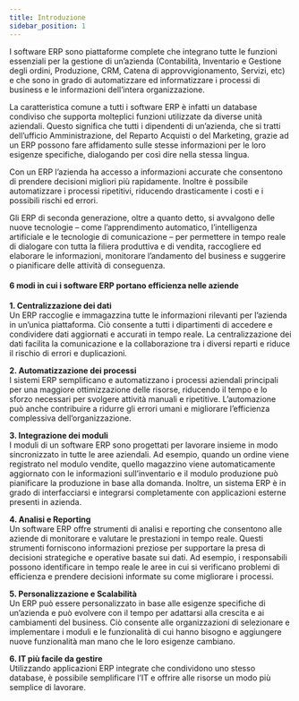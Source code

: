 ```yaml
---
title: Introduzione
sidebar_position: 1
---
```


I software ERP sono piattaforme complete che integrano tutte le funzioni essenziali per la gestione di un’azienda (Contabilità, Inventario e Gestione degli ordini, Produzione, CRM, Catena di approvvigionamento, Servizi, etc) e che sono in grado di automatizzare ed informatizzare i processi di business e le informazioni dell’intera organizzazione.

La caratteristica comune a tutti i software ERP è infatti un database condiviso che supporta molteplici funzioni utilizzate da diverse unità aziendali. Questo significa che tutti i dipendenti di un’azienda, che si tratti dell’ufficio Amministrazione, del Reparto Acquisti o del Marketing, grazie ad un ERP possono fare affidamento sulle stesse informazioni per le loro esigenze specifiche, dialogando per così dire nella stessa lingua.

Con un ERP l’azienda ha accesso a informazioni accurate che consentono di prendere decisioni migliori più rapidamente. Inoltre è possibile automatizzare i processi ripetitivi, riducendo drasticamente i costi e i possibili rischi ed errori.

Gli ERP di seconda generazione, oltre a quanto detto, si avvalgono delle nuove tecnologie – come l’apprendimento automatico, l’intelligenza artificiale e le tecnologie di comunicazione – per permettere in tempo reale di dialogare con tutta la filiera produttiva e di vendita, raccogliere ed elaborare le informazioni, monitorare l’andamento del business e suggerire o pianificare delle attività di conseguenza.

#### 6 modi in cui i software ERP portano efficienza nelle aziende

**1. Centralizzazione dei dati**  
Un ERP raccoglie e immagazzina tutte le informazioni rilevanti per l’azienda in un’unica piattaforma. Ciò consente a tutti i dipartimenti di accedere e condividere dati aggiornati e accurati in tempo reale. La centralizzazione dei dati facilita la comunicazione e la collaborazione tra i diversi reparti e riduce il rischio di errori e duplicazioni.

**2. Automatizzazione dei processi**  
I sistemi ERP semplificano e automatizzano i processi aziendali principali per una maggiore ottimizzazione delle risorse, riducendo il tempo e lo sforzo necessari per svolgere attività manuali e ripetitive. L’automazione può anche contribuire a ridurre gli errori umani e migliorare l’efficienza complessiva dell’organizzazione.

**3. Integrazione dei moduli**  
I moduli di un software ERP sono progettati per lavorare insieme in modo sincronizzato in tutte le aree aziendali. Ad esempio, quando un ordine viene registrato nel modulo vendite, quello magazzino viene automaticamente aggiornato con le informazioni sull’inventario e il modulo produzione può pianificare la produzione in base alla domanda. Inoltre, un sistema ERP è in grado di interfacciarsi e integrarsi completamente con applicazioni esterne presenti in azienda.

**4. Analisi e Reporting**  
Un software ERP offre strumenti di analisi e reporting che consentono alle aziende di monitorare e valutare le prestazioni in tempo reale. Questi strumenti forniscono informazioni preziose per supportare la presa di decisioni strategiche e operative basate sui dati.
Ad esempio, i responsabili possono identificare in tempo reale le aree in cui si verificano problemi di efficienza e prendere decisioni informate su come migliorare i processi.

**5. Personalizzazione e Scalabilità**  
Un ERP può essere personalizzato in base alle esigenze specifiche di un’azienda e può evolvere con il tempo per adattarsi alla crescita e ai cambiamenti del business.
Ciò consente alle organizzazioni di selezionare e implementare i moduli e le funzionalità di cui hanno bisogno e aggiungere nuove funzionalità man mano che le loro esigenze cambiano.

**6. IT più facile da gestire**  
Utilizzando applicazioni ERP integrate che condividono uno stesso database, è possibile semplificare l’IT e offrire alle risorse un modo più semplice di lavorare.